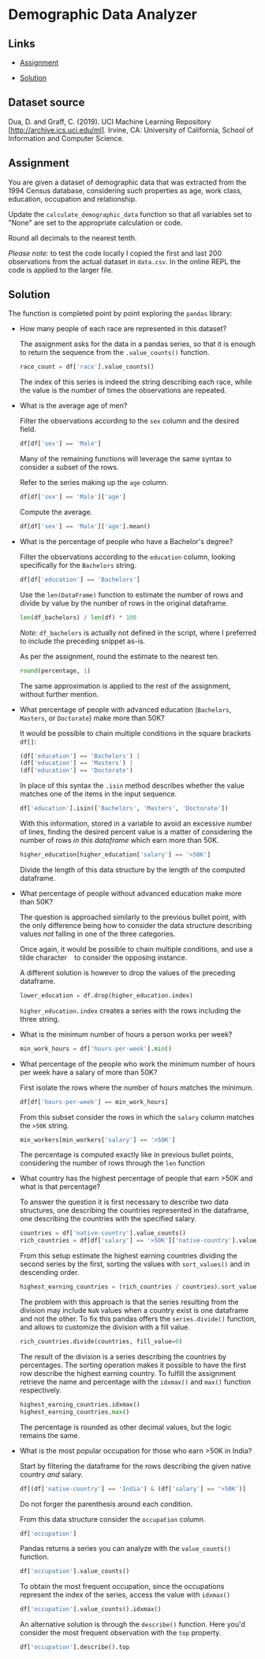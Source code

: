 # Demographic Data Analyzer

## Links

- [Assignment](https://www.freecodecamp.org/learn/data-analysis-with-python/data-analysis-with-python-projects/demographic-data-analyzer)

- [Solution](https://replit.com/@borntofrappe/boilerplate-demographic-data-analyzer)

## Dataset source

Dua, D. and Graff, C. (2019). UCI Machine Learning Repository [http://archive.ics.uci.edu/ml]. Irvine, CA: University of California, School of Information and Computer Science.

## Assignment

You are given a dataset of demographic data that was extracted from the 1994 Census database, considering such properties as age, work class, education, occupation and relationship.

Update the `calculate_demographic_data` function so that all variables set to "None" are set to the appropriate calculation or code.

Round all decimals to the nearest tenth.

_Please note:_ to test the code locally I copied the first and last 200 observations from the actual dataset in `data.csv`. In the online REPL the code is applied to the larger file.

## Solution

The function is completed point by point exploring the `pandas` library:

- How many people of each race are represented in this dataset?

  The assignment asks for the data in a pandas series, so that it is enough to return the sequence from the `.value_counts()` function.

  ```py
  race_count = df['race'].value_counts()
  ```

  The index of this series is indeed the string describing each race, while the value is the number of times the observations are repeated.

- What is the average age of men?

  Filter the observations according to the `sex` column and the desired field.

  ```py
  df[df['sex'] == 'Male']
  ```

  Many of the remaining functions will leverage the same syntax to consider a subset of the rows.

  Refer to the series making up the `age` column.

  ```py
  df[df['sex'] == 'Male']['age']
  ```

  Compute the average.

  ```py
  df[df['sex'] == 'Male']['age'].mean()
  ```

- What is the percentage of people who have a Bachelor's degree?

  Filter the observations according to the `education` column, looking specifically for the `Bachelors` string.

  ```py
  df[df['education'] == 'Bachelors']
  ```

  Use the `len(DataFrame)` function to estimate the number of rows and divide by value by the number of rows in the original dataframe.

  ```py
  len(df_bachelors) / len(df) * 100
  ```

  _Note:_ `df_bachelors` is actually not defined in the script, where I preferred to include the preceding snippet as-is.

  As per the assignment, round the estimate to the nearest ten.

  ```py
  round(percentage, 1)
  ```

  The same approximation is applied to the rest of the assignment, without further mention.

- What percentage of people with advanced education (`Bachelors`, `Masters`, or `Doctorate`) make more than 50K?

  It would be possible to chain multiple conditions in the square brackets `df[]`:

  ```py
  (df['education'] == 'Bachelors') |
  (df['education'] == 'Masters') |
  (df['education'] == 'Doctorate')
  ```

  In place of this syntax the `.isin` method describes whether the value matches one of the items in the input sequence.

  ```py
  df['education'].isin(['Bachelors', 'Masters', 'Doctorate'])
  ```

  With this information, stored in a variable to avoid an excessive number of lines, finding the desired percent value is a matter of considering the number of rows _in this dataframe_ which earn more than 50K.

  ```py
  higher_education[higher_education['salary'] == '>50K']
  ```

  Divide the length of this data structure by the length of the computed dataframe.

- What percentage of people without advanced education make more than 50K?

  The question is approached similarly to the previous bullet point, with the only difference being how to consider the data structure describing values _not_ falling in one of the three categories.

  Once again, it would be possible to chain multiple conditions, and use a tilde character ` ` to consider the opposing instance.

  A different solution is however to drop the values of the preceding dataframe.

  ```py
  lower_education = df.drop(higher_education.index)
  ```

  `higher_education.index` creates a series with the rows including the three string.

- What is the minimum number of hours a person works per week?

  ```py
  min_work_hours = df['hours-per-week'].min()
  ```

- What percentage of the people who work the minimum number of hours per week have a salary of more than 50K?

  First isolate the rows where the number of hours matches the minimum.

  ```py
  df[df['hours-per-week'] == min_work_hours]
  ```

  From this subset consider the rows in which the `salary` column matches the `>50K` string.

  ```py
  min_workers[min_workers['salary'] == '>50K']
  ```

  The percentage is computed exactly like in previous bullet points, considering the number of rows through the `len` function

- What country has the highest percentage of people that earn >50K and what is that percentage?

  To answer the question it is first necessary to describe two data structures, one describing the countries represented in the dataframe, one describing the countries with the specified salary.

  ```py
  countries = df['native-country'].value_counts()
  rich_countries = df[df['salary'] == '>50K']['native-country'].value_counts()
  ```

  From this setup estimate the highest earning countries dividing the second series by the first, sorting the values with `sort_values()` and in descending order.

  ```py
  highest_earning_countries = (rich_countries / countries).sort_values(ascending=False)
  ```

  The problem with this approach is that the series resulting from the division may include `NaN` values when a country exist is one dataframe and not the other. To fix this pandas offers the `series.divide()` function, and allows to customize the division with a fill value.

  ```py
  rich_countries.divide(countries, fill_value=0)
  ```

  The result of the division is a series describing the countries by percentages. The sorting operation makes it possible to have the first row describe the highest earning country. To fulfill the assignment retrieve the name and percentage with the `idxmax()` and `max()` function respectively.

  ```py
  highest_earning_countries.idxmax()
  highest_earning_countries.max()
  ```

  The percentage is rounded as other decimal values, but the logic remains the same.

- What is the most popular occupation for those who earn >50K in India?

  Start by filtering the dataframe for the rows describing the given native country _and_ salary.

  ```py
  df[(df['native-country'] == 'India') & (df['salary'] == '>50K')]
  ```

  Do not forger the parenthesis around each condition.

  From this data structure consider the `occupation` column.

  ```py
  df['occupation']
  ```

  Pandas returns a series you can analyze with the `value_counts()` function.

  ```py
  df['occupation'].value_counts()
  ```

  To obtain the most frequent occupation, since the occupations represent the index of the series, access the value with `idxmax()`

  ```py
  df['occupation'].value_counts().idxmax()
  ```

  An alternative solution is through the `describe()` function. Here you'd consider the most frequent observation with the `top` property.

  ```py
  df['occupation'].describe().top
  ```
